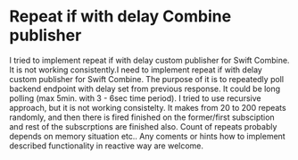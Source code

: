 # Repeat if with delay Combine publisher
I tried to implement repeat if with delay custom publisher for Swift Combine. It is not working consistently.I need to implement repeat if with delay custom publisher for Swift Combine. The purpose of it is to repeatedly poll backend endpoint with delay set from previous response. It could be long polling (max 5min. with 3 - 6sec time period). I tried to use recursive approach, but it is not working consistelty. It makes from 20 to 200 repeats randomly, and then there is fired finished on the former/first subsciption and rest of the subscrptions are finished also. Count of repeats probably depends on memory situation etc.. Any coments or hints how to implement described functionality in reactive way are welcome.
